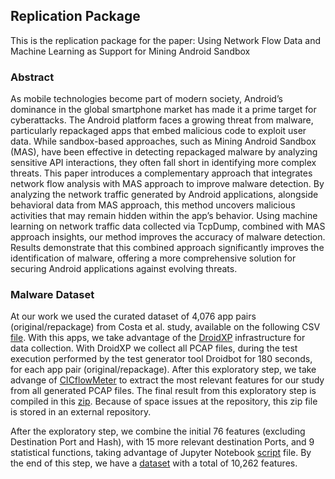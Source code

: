 ## Replication Package


This is the replication package for the paper: Using Network Flow Data and Machine Learning as Support for Mining Android Sandbox

### Abstract

As mobile technologies become part of modern society, Android’s dominance in the global smartphone market has made it
a prime target for cyberattacks. The Android platform faces a growing threat from malware, particularly repackaged apps that embed
malicious code to exploit user data. While sandbox-based approaches, such as Mining Android Sandbox (MAS), have been effective in
detecting repackaged malware by analyzing sensitive API interactions, they often fall short in identifying more complex threats. This
paper introduces a complementary approach that integrates network flow analysis with MAS approach to improve malware detection.
By analyzing the network traffic generated by Android applications, alongside behavioral data from MAS approach, this method
uncovers malicious activities that may remain hidden within the app’s behavior. Using machine learning on network traffic data
collected via TcpDump, combined with MAS approach insights, our method improves the accuracy of malware detection. Results
demonstrate that this combined approach significantly improves the identification of malware, offering a more comprehensive solution
for securing Android applications against evolving threats.

### Malware Dataset

At our work we used the curated dataset of 4,076 app pairs (original/repackage) from Costa et al. study, available on the following CSV [file](https://github.com/droidxp/paper-droidxptrace-results/blob/main/TSE/large_ds.csv). With this apps, we take advantage of the [DroidXP](https://github.com/droidxp/benchmark) infrastructure for data collection. With DroidXP we collect all PCAP files, during the test execution performed by the test generator tool Droidbot for 180 seconds, for each app pair (original/repackage). After this exploratory step, we take advange of [CICflowMeter](https://github.com/ahlashkari/CICFlowMeter) to extract the most relevant features for our study from all generated PCAP files. The final result from this exploratory step is compiled in this [zip](https://unbbr-my.sharepoint.com/:u:/g/personal/180040723_aluno_unb_br/EQi-3p0Rg1xDtsUt7hwGTHABJaCwOB2DbbWDFjUrG5jZ8A?e=KWXkOu). Because of space issues at the repository, this zip file is stored in an external repository.

After the exploratory step, we combine the initial 76 features (excluding Destination Port and Hash), with 15 more relevant destination Ports, and 9 statistical functions, taking advantage of Jupyter Notebook [script](https://github.com/droidxp/ML/blob/master/features_enge.ipynb) file. By the end of this step, we have a [dataset](https://unbbr-my.sharepoint.com/:x:/g/personal/180040723_aluno_unb_br/Eclh5qBUIblAvKj7EPU-RcMB7c4YfXF2ezKXiWh-gij5tw?e=5JBOs3) with a total of 10,262 features.

